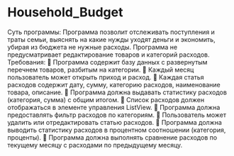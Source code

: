 # Household_Budget
Суть программы:
Программа позволит отслеживать поступления и траты семьи, выяснять на какие нужды
уходят деньги и экономить, убирая из бюджета не нужные расходы. Программа не
предусматривает редактирование товаров и категорий расходов.
Требования:
 Программа содержит базу данных с развернутым перечнем товаров,
разбитым на категории.
 Каждый месяц пользователь может открыть приход и расход.
 Каждая статья расходов содержит дату, сумму, категорию расходов,
наименование товара, описание.
 Программа должна выдавать статистику расходов (категория, сумма) с
общим итогом.
 Список расходов должен отображаться в элементе управления ListView.
 Программа должна предоставлять фильтр расходов по категориям.
 Пользователь может удалить или отредактировать статью расходов.
 Программа должна выводить статистику расходов в процентном
соотношении (категория, проценты).
 Программа должна выполнять сравнение расходов по текущему месяцу с
расходами по предыдущему месяцу.
